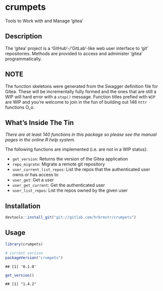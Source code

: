 
# crumpets

Tools to Work with and Manage ‘gitea’

## Description

The ‘gitea’ project is a ‘GitHub’-/‘GitLab’-like web user interface to
‘git’ repositories. Methods are provided to access and administer
‘gitea’ programmatically.

## NOTE

The function skeletons were generated from the Swagger definition file
for Gitea. These will be incrementally fully formed and the ones that
are still a WIP will hard error with a `stop()` message. Function titles
prefied with `WIP` are WIP and you’re welcome to join in the fun of
building out 146 `httr` functions O\_o.

## What’s Inside The Tin

*There are at least 140 functions in this package so please see the
manual pages in the online R help system.*

The following functions are implemented (i.e. are not in a WIP status):

  - `get_version`: Returns the version of the Gitea application
  - `repo_migrate`: Migrate a remote git repository
  - `user_current_list_repos`: List the repos that the authenticated
    user owns or has access to
  - `user_get`: Get a user
  - `user_get_current`: Get the authenticated user
  - `user_list_repos`: List the repos owned by the given user

## Installation

``` r
devtools::install_git("git://gitlab.com/hrbrmstr/crumpets")
```

## Usage

``` r
library(crumpets)

# current verison
packageVersion("crumpets")
```

    ## [1] '0.1.0'

``` r
get_version()
```

    ## [1] "1.4.2"
